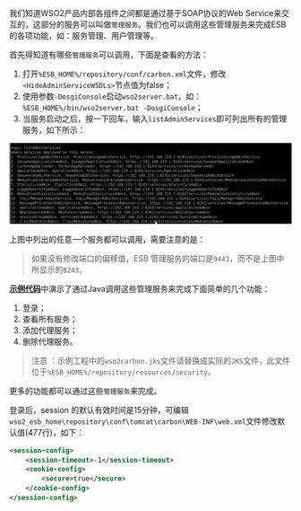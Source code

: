 我们知道WSO2产品内部各组件之间都是通过基于SOAP协议的Web Service来交互的，这部分的服务可以叫做`管理服务`。我们也可以调用这些管理服务来完成ESB的各项功能，如：服务管理、用户管理等。

首先得知道有哪些`管理服务`可以调用，下面是查看的方法：

1. 打开`%ESB_HOME%/repository/conf/carbon.xml`文件，修改`<HideAdminServiceWSDLs>`节点值为false；
2. 使用参数`-DosgiConsole`启动`wso2server.bat`，如：`%ESB_HOME%/bin/wso2server.bat -DosgiConsole`；
3. 当服务启动之后，按一下回车，输入`listAdminServices`即可列出所有的管理服务，如下所示：

![](./services.png)

上图中列出的任意一个服务都可以调用，需要注意的是：
> 如果没有修改端口的偏移值，ESB 管理服务的端口是`9443`，而不是上图中所显示的`8243`。

[**示例代码**](./src.zip)中演示了通过Java调用这些管理服务来完成下面简单的几个功能：

1. 登录；
2. 查看所有服务；
3. 添加代理服务；
4. 删除代理服务。

> 注意 ：示例工程中的`wso2carbon.jks`文件请替换成实际的`JKS`文件，此文件位于`%ESB_HOME%/repository/resources/security`。 

更多的功能都可以通过这些`管理服务`来完成。

登录后，session 的默认有效时间是15分钟，可编辑`wso2_esb_home\repository\conf\tomcat\carbon\WEB-INF\web.xml`文件修改默认值(477行)，如下：
```xml
<session-config>
    <session-timeout>-1</session-timeout>
    <cookie-config>
        <secure>true</secure>
    </cookie-config>
</session-config>
```
